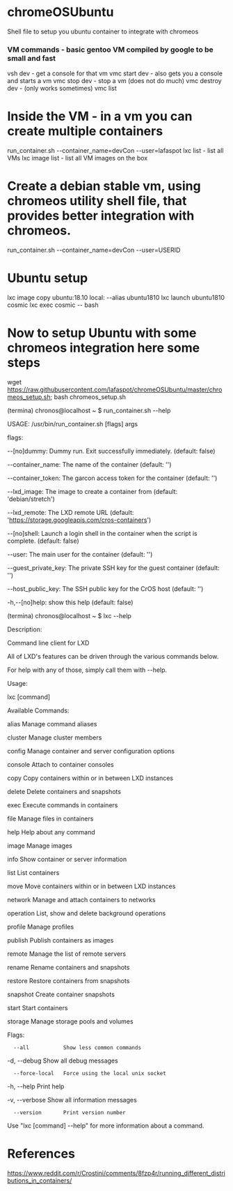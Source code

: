 # chromeOSUbuntu
Shell file to setup you ubuntu container to integrate with chromeos

### VM commands - basic gentoo VM compiled by google to be small and fast
vsh dev - get a console for that vm
vmc start dev - also gets you a console and starts a vm
vmc stop dev - stop a vm (does not do much)
vmc destroy dev - (only works sometimes)
vmc list

# Inside the VM - in a vm you can create multiple containers
run_container.sh --container_name=devCon --user=lafaspot
lxc list - list all VMs
lxc image list - list all VM images on the box

# Create a debian stable vm, using chromeos utility shell file, that provides better integration with chromeos.
run_container.sh --container_name=devCon --user=USERID

# Ubuntu setup
lxc image copy ubuntu:18.10 local: --alias ubuntu1810
lxc launch ubuntu1810 cosmic
lxc exec cosmic -- bash

# Now to setup Ubuntu with some chromeos integration here some steps

wget https://raw.githubusercontent.com/lafaspot/chromeOSUbuntu/master/chromeos_setup.sh; bash chromeos_setup.sh



(termina) chronos@localhost ~ $ run_container.sh --help

USAGE: /usr/bin/run_container.sh [flags] args

flags:

  --[no]dummy:  Dummy run. Exit successfully immediately. (default: false)

  --container_name:  The name of the container (default: '')

  --container_token:  The garcon access token for the container (default: '')

  --lxd_image:  The image to create a container from (default: 'debian/stretch')

  --lxd_remote:  The LXD remote URL (default: 'https://storage.googleapis.com/cros-containers')

  --[no]shell:  Launch a login shell in the container when the script is complete. (default: false)

  --user:  The main user for the container (default: '')

  --guest_private_key:  The private SSH key for the guest container (default: '')

  --host_public_key:  The SSH public key for the CrOS host (default: '')

  -h,--[no]help:  show this help (default: false)


(termina) chronos@localhost ~ $ lxc --help

Description:

  Command line client for LXD


  All of LXD's features can be driven through the various commands below.

  For help with any of those, simply call them with --help.


Usage:

  lxc [command]


Available Commands:

  alias       Manage command aliases

  cluster     Manage cluster members

  config      Manage container and server configuration options

  console     Attach to container consoles

  copy        Copy containers within or in between LXD instances

  delete      Delete containers and snapshots

  exec        Execute commands in containers

  file        Manage files in containers

  help        Help about any command

  image       Manage images

  info        Show container or server information

  list        List containers

  move        Move containers within or in between LXD instances

  network     Manage and attach containers to networks

  operation   List, show and delete background operations

  profile     Manage profiles

  publish     Publish containers as images

  remote      Manage the list of remote servers

  rename      Rename containers and snapshots

  restore     Restore containers from snapshots

  snapshot    Create container snapshots

  start       Start containers

  storage     Manage storage pools and volumes


Flags:

      --all           Show less common commands

  -d, --debug         Show all debug messages

      --force-local   Force using the local unix socket

  -h, --help          Print help

  -v, --verbose       Show all information messages

      --version       Print version number


Use "lxc [command] --help" for more information about a command.



# References

https://www.reddit.com/r/Crostini/comments/8fzp4r/running_different_distributions_in_containers/
